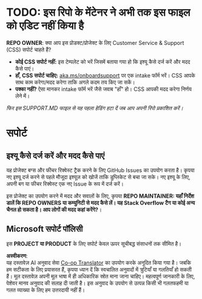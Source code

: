 <!--
CO_OP_TRANSLATOR_METADATA:
{
  "original_hash": "62fe65c1d8e3796c01aa1e3c89666cba",
  "translation_date": "2025-06-12T11:16:16+00:00",
  "source_file": "SUPPORT.md",
  "language_code": "hi"
}
-->
# TODO: इस रिपो के मेंटेनर ने अभी तक इस फाइल को एडिट नहीं किया है

**REPO OWNER**: क्या आप इस प्रोडक्ट/प्रोजेक्ट के लिए Customer Service & Support (CSS) सपोर्ट चाहते हैं?

- **कोई CSS सपोर्ट नहीं:** इस टेम्पलेट को भरें जिसमें बताया गया हो कि इश्यू कैसे दर्ज करें और मदद कैसे पाएं।
- **हाँ, CSS सपोर्ट चाहिए:** [aka.ms/onboardsupport](https://aka.ms/onboardsupport) पर एक intake फॉर्म भरें। CSS आपके साथ काम करेगा/मदद करेगा ताकि अगले कदम तय किए जा सकें।
- **पक्का नहीं?** ऐसा मानकर intake फॉर्म भरें जैसे जवाब "हाँ" हो। CSS आपकी मदद करेगा निर्णय लेने में।

*फिर इस SUPPORT.MD फाइल से यह पहला हेडिंग हटा दें जब आप अपनी रिपो प्रकाशित करें।*

# सपोर्ट

## इश्यू कैसे दर्ज करें और मदद कैसे पाएं  

यह प्रोजेक्ट बग्स और फीचर रिक्वेस्ट ट्रैक करने के लिए GitHub Issues का उपयोग करता है। कृपया नए इश्यू दर्ज करने से पहले मौजूदा इश्यूज़ को खोजें ताकि डुप्लिकेट से बचा जा सके। नए इश्यू के लिए, अपनी बग या फीचर रिक्वेस्ट एक नए Issue के रूप में दर्ज करें।

इस प्रोजेक्ट का उपयोग करने में मदद और सवालों के लिए, कृपया **REPO MAINTAINER: यहाँ निर्देश डालें कि REPO OWNERS या कम्युनिटी से मदद कैसे लें। यह Stack Overflow टैग या कोई अन्य चैनल हो सकता है। आप लोगों की मदद कहां करेंगे?**।

## Microsoft सपोर्ट पॉलिसी  

इस **PROJECT या PRODUCT** के लिए सपोर्ट केवल ऊपर सूचीबद्ध संसाधनों तक सीमित है।

**अस्वीकरण**:  
यह दस्तावेज़ AI अनुवाद सेवा [Co-op Translator](https://github.com/Azure/co-op-translator) का उपयोग करके अनूदित किया गया है। जबकि हम सटीकता के लिए प्रयासरत हैं, कृपया ध्यान दें कि स्वचालित अनुवादों में त्रुटियाँ या गलतियाँ हो सकती हैं। मूल दस्तावेज़ अपनी मूल भाषा में ही अधिकारिक स्रोत माना जाना चाहिए। महत्वपूर्ण जानकारी के लिए, पेशेवर मानव अनुवाद की सलाह दी जाती है। इस अनुवाद के उपयोग से उत्पन्न किसी भी गलतफहमी या गलत व्याख्या के लिए हम उत्तरदायी नहीं हैं।